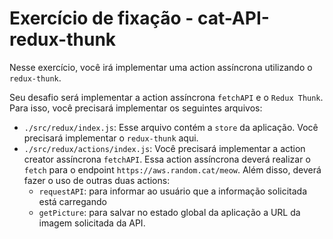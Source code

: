 # Exercício de fixação - cat-API-redux-thunk

Nesse exercício, você irá implementar uma action assíncrona utilizando o `redux-thunk`.

Seu desafio será implementar a action assíncrona `fetchAPI` e o `Redux Thunk`. Para isso, você precisará implementar os seguintes arquivos:

- `./src/redux/index.js`: Esse arquivo contém a `store` da aplicação. Você precisará implementar o `redux-thunk` aqui.
- `./src/redux/actions/index.js`: Você precisará implementar a action creator assíncrona `fetchAPI`. Essa action assíncrona deverá realizar o `fetch` para o endpoint `https://aws.random.cat/meow`. Além disso, deverá fazer o uso de outras duas actions:
  - `requestAPI`: para informar ao usuário que a informação solicitada está carregando
  - `getPicture`: para salvar no estado global da aplicação a URL da imagem solicitada da API.